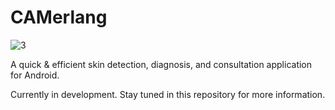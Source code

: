 # CAMerlang

![3](https://user-images.githubusercontent.com/86178738/168820192-342b7f6d-0572-48f8-84b7-5e95b0dcf200.png)

A quick &amp; efficient skin detection, diagnosis, and consultation application for Android.

Currently in development. Stay tuned in this repository for more information.



